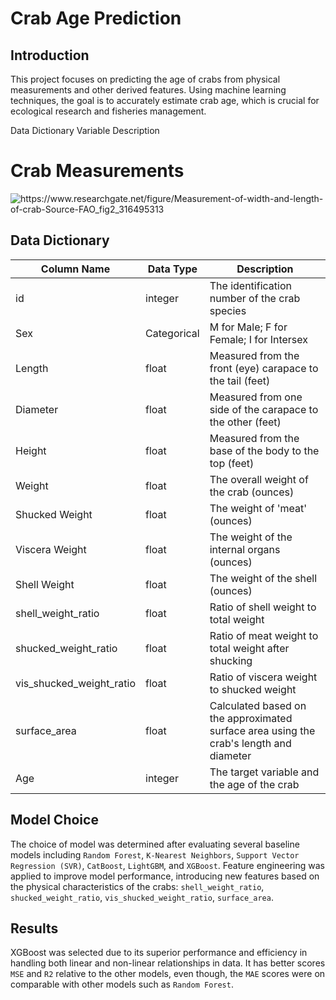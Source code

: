 # Crab Age Prediction

## Introduction
This project focuses on predicting the age of crabs from physical measurements and other derived features. Using machine learning techniques, the goal is to accurately estimate crab age, which is crucial for ecological research and fisheries management.


Data Dictionary
Variable	Description
# Crab Measurements

<img src = '../images/Measurement-of-width-and-length-of-crab-Source-FAO.png' alt = 'https://www.researchgate.net/figure/Measurement-of-width-and-length-of-crab-Source-FAO_fig2_316495313'>


## Data Dictionary

| Column Name      | Data Type   | Description                                                |
|------------------|-------------|------------------------------------------------------------|
| id               | integer     | The identification number of the crab species              |
| Sex              | Categorical | M for Male; F for Female; I for Intersex                     |
| Length           | float       | Measured from the front (eye) carapace to the tail  (feet)        |
| Diameter         | float       | Measured from one side of the carapace to the other  (feet)|
| Height           | float       | Measured from the base of the body to the top     (feet)          |
| Weight           | float       | The overall weight of the crab (ounces)                            |
| Shucked Weight   | float       | The weight of 'meat' (ounces)                                      |
| Viscera Weight   | float       | The weight of the internal organs (ounces)                          |
| Shell Weight     | float       | The weight of the shell (ounces)                                   |
| shell_weight_ratio | float    | Ratio of shell weight to total weight                |
| shucked_weight_ratio | float    | Ratio of meat weight to total weight after shucking                |
| vis_shucked_weight_ratio | float    | Ratio of viscera weight to shucked weight                |
| surface_area | float    | Calculated based on the approximated surface area using the crab's length and diameter                |
| Age              | integer     | The target variable and the age of the crab                |


## Model Choice
The choice of model was determined after evaluating several baseline models including `Random Forest`, `K-Nearest Neighbors`, `Support Vector Regression (SVR)`, `CatBoost`, `LightGBM`, and `XGBoost`. Feature engineering was applied to improve model performance, introducing new features based on the physical characteristics of the crabs: `shell_weight_ratio`, `shucked_weight_ratio`, `vis_shucked_weight_ratio`, `surface_area`.

## Results
XGBoost was selected due to its superior performance and efficiency in handling both linear and non-linear relationships in data. It has better scores `MSE` and `R2` relative to the other models, even though, the `MAE` scores were on comparable with other models such as `Random Forest`.
